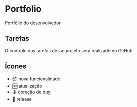 # Portfolio

Portfólio do desenvolvedor

## Tarefas

O controle das tarefas desse projeto será realizado no GitHub

## Ícones

- :package: nova funcionalidade
- :up: atualização
- :beetle: coreção de bug
- :checkered_flag: release
